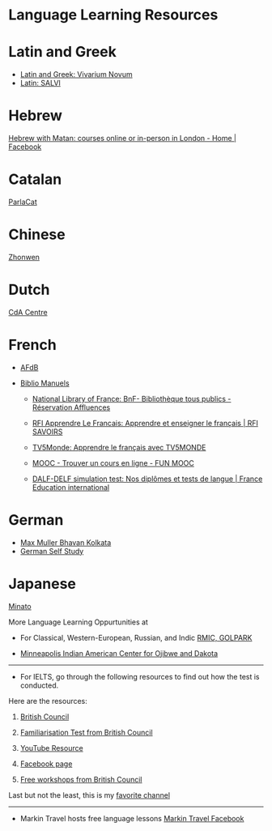# Language Learning Resources

# Latin and Greek

* [Latin and Greek: Vivarium Novum](https://www.vivariumnovum.net/en)
* [Latin: SALVI](https://latin.org/wordpress/)

# Hebrew

 [Hebrew with Matan: courses online or in-person in London - Home | Facebook](https://www.facebook.com/HebrewMatan/)

# Catalan

[ParlaCat](https://www.parla.cat/pres_catalaenlinia/AppPHP/login/index.php)

# Chinese
[Zhonwen](https://www.zhongwen.in/)

# Dutch

[CdA Centre](http://www.cdacentre.com/)


# French
* [AFdB](https://bengale.afindia.org/)
* [Biblio Manuels](https://adistance.manuelnumerique.com/recherche/?niveau=FLE+-+Adultes&classe=&matiere=&marque=&type=Manuel+num%C3%A9rique)

  * [National Library of France: BnF- Bibliothèque tous publics - Réservation Affluences](https://www.affluences.com/bnf-bibliotheque-tous-publics/reservation?type=6)
  
  * [RFI Apprendre Le Francais: Apprendre et enseigner le français | RFI SAVOIRS](https://savoirs.rfi.fr/fr/apprendre-enseigner)

  * [TV5Monde: Apprendre le français avec TV5MONDE](https://apprendre.tv5monde.com/fr)
  
  * [MOOC - Trouver un cours en ligne - FUN MOOC](https://www.fun-mooc.fr/cours/#search?query=FLE%2BA1&page=1&rpp=50)

  * [DALF-DELF simulation test: Nos diplômes et tests de langue | France Education international](https://www.ciep.fr/delf-dalf)

# German
*  [Max Muller Bhavan Kolkata](https://www.goethe.de/ins/in/en/sta/kol.html)
* [German Self Study](https://www.deutsch-lernen.com/)


# Japanese

[Minato](https://minato-jf.jp/)


More Language Learning Oppurtunities at

* For Classical, Western-European, Russian, and Indic [RMIC, GOLPARK](http://sriramakrishna.org/school-of-languages)

* [Minneapolis Indian American Center for Ojibwe and Dakota](https://www.maicnet.org/)



___________________________________________________
* For IELTS, go through the following resources to find out how the test is conducted.


Here are the resources: 

1) [British Council](https://play.google.com/store/apps/details?id=com.britishcouncil.ieltsprep)

2) [Familiarisation Test from British Council](https://takeielts.britishcouncil.org/take-ielts/prepare/ielts-on-computer/familiarisation-test)

3) [YouTube Resource](https://www.youtube.com/channel/UCiooIcx7Slmuczo6HkaE41g)

4) [Facebook page](https://www.facebook.com/TakeIELTSOfficial)

5) [Free workshops from British Council](https://registration.britishcouncil.org/l/734493/2020-06-09/28xn1?utm_source=Social_Media&utm_medium=BCIELTS_Facebook&utm_campaign=Webinars_2022&fbclid=IwAR1LEMElMXrJDCO8IXi3V34bzHBPiPhXTv7yraahX5QLeb7VM1rSFB2SVkc)


Last but not the least, this is my [favorite channel](https://youtu.be/eay1wXKPtws)

________________________________________
* Markin Travel hosts free language lessons [Markin Travel Facebook](https://www.facebook.com/Markintravel-1282958235180408/)
